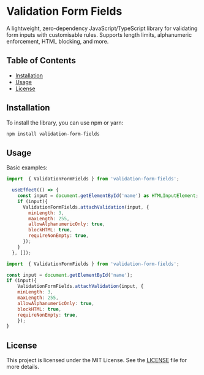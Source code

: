 # Validation Form Fields
A lightweight, zero-dependency JavaScript/TypeScript library for validating form inputs with customisable rules. Supports length limits, alphanumeric enforcement, HTML blocking, and more.

## Table of Contents

- [Installation](#installation)
- [Usage](#usage)
- [License](#license)

## Installation

To install the library, you can use npm or yarn:

```bash
npm install validation-form-fields
```

## Usage

Basic examples:

```JavaScript 
import  { ValidationFormFields } from 'validation-form-fields';

  useEffect(() => {
    const input = document.getElementById('name') as HTMLInputElement;
    if (input){
      ValidationFormFields.attachValidation(input, {
        minLength: 3,
        maxLength: 255,
        allowAlphanumericOnly: true,
        blockHTML: true,
        requireNonEmpty: true,
      });
    }
  }, []);
```

```JavaScript 
import  { ValidationFormFields } from 'validation-form-fields';

const input = document.getElementById('name');
if (input){
    ValidationFormFields.attachValidation(input, {
    minLength: 3,
    maxLength: 255,
    allowAlphanumericOnly: true,
    blockHTML: true,
    requireNonEmpty: true,
    });
}

```

## License

This project is licensed under the MIT License. See the [LICENSE](LICENSE) file for more details.
